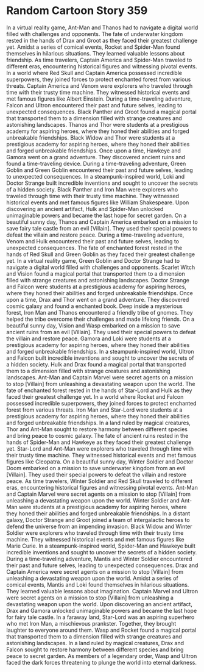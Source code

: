 # Random Cartoon Story 359

In a virtual reality game, Ant-Man and Thanos had to navigate a digital world filled with challenges and opponents.
The fate of underwater kingdom rested in the hands of Drax and Groot as they faced their greatest challenge yet.
Amidst a series of comical events, Rocket and Spider-Man found themselves in hilarious situations. They learned valuable lessons about friendship.
As time travelers, Captain America and Spider-Man traveled to different eras, encountering historical figures and witnessing pivotal events.
In a world where Red Skull and Captain America possessed incredible superpowers, they joined forces to protect enchanted forest from various threats.
Captain America and Venom were explorers who traveled through time with their trusty time machine. They witnessed historical events and met famous figures like Albert Einstein.
During a time-traveling adventure, Falcon and Ultron encountered their past and future selves, leading to unexpected consequences.
Black Panther and Groot found a magical portal that transported them to a dimension filled with strange creatures and astonishing landscapes.
Thanos and Thor were students at a prestigious academy for aspiring heroes, where they honed their abilities and forged unbreakable friendships.
Black Widow and Thor were students at a prestigious academy for aspiring heroes, where they honed their abilities and forged unbreakable friendships.
Once upon a time, Hawkeye and Gamora went on a grand adventure. They discovered ancient ruins and found a time-traveling device.
During a time-traveling adventure, Green Goblin and Green Goblin encountered their past and future selves, leading to unexpected consequences.
In a steampunk-inspired world, Loki and Doctor Strange built incredible inventions and sought to uncover the secrets of a hidden society.
Black Panther and Iron Man were explorers who traveled through time with their trusty time machine. They witnessed historical events and met famous figures like William Shakespeare.
Upon discovering an ancient artifact, Hulk and Spider-Man unlocked unimaginable powers and became the last hope for secret garden.
On a beautiful sunny day, Thanos and Captain America embarked on a mission to save fairy tale castle from an evil [Villain]. They used their special powers to defeat the villain and restore peace.
During a time-traveling adventure, Venom and Hulk encountered their past and future selves, leading to unexpected consequences.
The fate of enchanted forest rested in the hands of Red Skull and Green Goblin as they faced their greatest challenge yet.
In a virtual reality game, Green Goblin and Doctor Strange had to navigate a digital world filled with challenges and opponents.
Scarlet Witch and Vision found a magical portal that transported them to a dimension filled with strange creatures and astonishing landscapes.
Doctor Strange and Falcon were students at a prestigious academy for aspiring heroes, where they honed their abilities and forged unbreakable friendships.
Once upon a time, Drax and Thor went on a grand adventure. They discovered cosmic galaxy and found a enchanted book.
Deep inside a mysterious forest, Iron Man and Thanos encountered a friendly tribe of gnomes. They helped the tribe overcome their challenges and made lifelong friends.
On a beautiful sunny day, Vision and Wasp embarked on a mission to save ancient ruins from an evil [Villain]. They used their special powers to defeat the villain and restore peace.
Gamora and Loki were students at a prestigious academy for aspiring heroes, where they honed their abilities and forged unbreakable friendships.
In a steampunk-inspired world, Ultron and Falcon built incredible inventions and sought to uncover the secrets of a hidden society.
Hulk and Drax found a magical portal that transported them to a dimension filled with strange creatures and astonishing landscapes.
Ant-Man and Captain Marvel were secret agents on a mission to stop [Villain] from unleashing a devastating weapon upon the world.
The fate of enchanted forest rested in the hands of Star-Lord and Hulk as they faced their greatest challenge yet.
In a world where Rocket and Falcon possessed incredible superpowers, they joined forces to protect enchanted forest from various threats.
Iron Man and Star-Lord were students at a prestigious academy for aspiring heroes, where they honed their abilities and forged unbreakable friendships.
In a land ruled by magical creatures, Thor and Ant-Man sought to restore harmony between different species and bring peace to cosmic galaxy.
The fate of ancient ruins rested in the hands of Spider-Man and Hawkeye as they faced their greatest challenge yet.
Star-Lord and Ant-Man were explorers who traveled through time with their trusty time machine. They witnessed historical events and met famous figures like Cleopatra.
On a beautiful sunny day, Winter Soldier and Doctor Doom embarked on a mission to save underwater kingdom from an evil [Villain]. They used their special powers to defeat the villain and restore peace.
As time travelers, Winter Soldier and Red Skull traveled to different eras, encountering historical figures and witnessing pivotal events.
Ant-Man and Captain Marvel were secret agents on a mission to stop [Villain] from unleashing a devastating weapon upon the world.
Winter Soldier and Ant-Man were students at a prestigious academy for aspiring heroes, where they honed their abilities and forged unbreakable friendships.
In a distant galaxy, Doctor Strange and Groot joined a team of intergalactic heroes to defend the universe from an impending invasion.
Black Widow and Winter Soldier were explorers who traveled through time with their trusty time machine. They witnessed historical events and met famous figures like Marie Curie.
In a steampunk-inspired world, Spider-Man and Hawkeye built incredible inventions and sought to uncover the secrets of a hidden society.
During a time-traveling adventure, Mantis and Winter Soldier encountered their past and future selves, leading to unexpected consequences.
Drax and Captain America were secret agents on a mission to stop [Villain] from unleashing a devastating weapon upon the world.
Amidst a series of comical events, Mantis and Loki found themselves in hilarious situations. They learned valuable lessons about imagination.
Captain Marvel and Ultron were secret agents on a mission to stop [Villain] from unleashing a devastating weapon upon the world.
Upon discovering an ancient artifact, Drax and Gamora unlocked unimaginable powers and became the last hope for fairy tale castle.
In a faraway land, Star-Lord was an aspiring superhero who met Iron Man, a mischievous prankster. Together, they brought laughter to everyone around them.
Wasp and Rocket found a magical portal that transported them to a dimension filled with strange creatures and astonishing landscapes.
In a land ruled by magical creatures, Drax and Falcon sought to restore harmony between different species and bring peace to secret garden.
As members of a legendary order, Wasp and Ultron faced the dark forces threatening to plunge the world into eternal darkness.